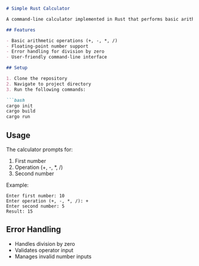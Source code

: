 ```markdown
# Simple Rust Calculator

A command-line calculator implemented in Rust that performs basic arithmetic operations using enums and pattern matching.

## Features

- Basic arithmetic operations (+, -, *, /)
- Floating-point number support
- Error handling for division by zero
- User-friendly command-line interface

## Setup

1. Clone the repository
2. Navigate to project directory
3. Run the following commands:

```bash
cargo init
cargo build
cargo run
```

## Usage

The calculator prompts for:
1. First number
2. Operation (+, -, *, /)
3. Second number

Example:
```
Enter first number: 10
Enter operation (+, -, *, /): +
Enter second number: 5
Result: 15
```

## Error Handling

- Handles division by zero
- Validates operator input
- Manages invalid number inputs
```
